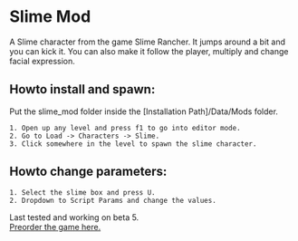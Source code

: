 # Slime Mod
A Slime character from the game Slime Rancher. It jumps around a bit and you can kick it. You can also make it follow the player, multiply and change facial expression.  

## Howto install and spawn:  
Put the slime_mod folder inside the [Installation Path]/Data/Mods folder.  

	1. Open up any level and press f1 to go into editor mode.  
	2. Go to Load -> Characters -> Slime.  
	3. Click somewhere in the level to spawn the slime character.  

## Howto change parameters:  

	1. Select the slime box and press U.  
	2. Dropdown to Script Params and change the values.   

Last tested and working on beta 5.  
[Preorder the game here.](http://www.wolfire.com/overgrowth)
